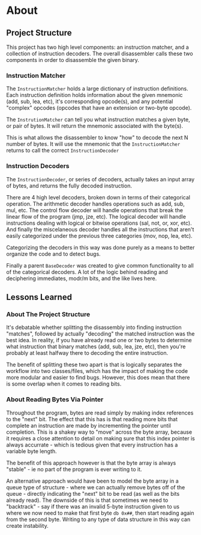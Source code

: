 # About

## Project Structure

This project has two high level components: an instruction matcher, and a collection of instruction decoders. The overall disassembler calls these two components in order to disassemble the given binary.

### Instruction Matcher

The `InstructionMatcher` holds a large dictionary of instruction definitions. Each instruction definition holds information about the given mnemonic (add, sub, lea, etc), it's corresponding opcode(s), and any potential "complex" opcodes (opcodes that have an extension or two-byte opcode).

The `InstrutionMatcher` can tell you what instruction matches a given byte, or pair of bytes. It will return the mnemonic associated with the byte(s).

This is what allows the disassembler to know "how" to decode the next N number of bytes. It will use the mnemonic that the `InstructionMatcher` returns to call the correct `InstructionDecoder`

### Instruction Decoders

The `InstructionDecoder`, or series of decoders, actually takes an input array of bytes, and returns the fully decoded instruction.

There are 4 high level decoders, broken down in terms of their categorical operation. The arithmetic decoder handles operations such as add, sub, mul, etc. The control flow decoder will handle operations that break the linear flow of the program (jmp, jze, etc). The logical decoder will handle instructions dealing with logical or bitwise operations (sal, not, or, xor, etc). And finally the miscelaneous decoder handles all the instructions that aren't easily categorized under the previous three categories (mov, nop, lea, etc).

Categorizing the decoders in this way was done purely as a means to better organize the code and to detect bugs.

Finally a parent `BaseDecoder` was created to give common functionality to all of the categorical decoders. A lot of the logic behind reading and deciphering immediates, modr/m bits, and the like lives here.

## Lessons Learned

### About The Project Structure 

It's debatable whether splitting the disassembly into finding instruction "matches", followed by actually "decoding" the matched instruction was the best idea. In reality, if you have already read one or two bytes to determine what instruction that binary matches (add, sub, lea, jze, etc), then you're probably at least halfway there to decoding the entire instruction.

The benefit of splitting these two apart is that is logically separates the workflow into two classes/files, which has the impact of making the code more modular and easier to find bugs. However, this does mean that there is some overlap when it comes to reading bits.

### About Reading Bytes Via Pointer

Throughout the program, bytes are read simply by making index references to the "next" bit. The effect that this has is that reading more bits that complete an instruction are made by incrementing the pointer until completion. This is a shakey way to "move" across the byte array, because it requires a close attention to detail on making sure that this index pointer is always accurrate - which is tedious given that every instruction has a variable byte length.

The benefit of this approach however is that the byte array is always "stable" - ie no part of the program is ever writing to it.

An alternative approach would have been to model the byte array in a queue type of structure - where we can actually remove bytes off of the queue - directly indicating the "next" bit to be read (as well as the bits already read). The downside of this is that sometimes we need to "backtrack" - say if there was an invalid 5-byte instruction given to us where we now need to make that first byte `db 0x##`, then start reading again from the second byte. Writing to any type of data structure in this way can create instability.
